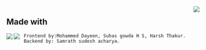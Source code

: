 <img align="right" src="https://user-images.githubusercontent.com/76547134/132239741-95fbca10-b0f6-4de4-87b5-9c8cccabe63f.png"/>

## Made with  
<img align="left" src="https://img.icons8.com/color/48/000000/flutter.png"/><img align="left" src="https://img.icons8.com/color/48/000000/python--v1.png"/>
   
     Frontend by:Mohammed Dayeen, Suhas gowda H S, Harsh Thakur.
     Backend by: Samrath sudesh acharya.
